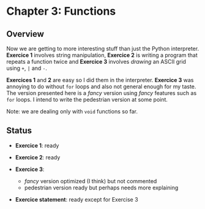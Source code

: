 # Chapter 3: Functions

## Overview

Now we are getting to more interesting stuff than just the Python interpreter.
**Exercice 1** involves string manipulation, **Exercice 2** is writing a 
program that repeats a function twice and **Exercice 3** involves *drawing* an
ASCII grid using `+`, `|` and `-`.

**Exercices 1** and **2** are easy so I did them in the interpreter. **Exercice 
3** was annoying to do without `for` loops and also not general enough for my 
taste. The version presented here is a *fancy* version using *fancy* features 
such as `for` loops. I intend to write the pedestrian version at some point.


Note: we are dealing only with `void` functions so far.

## Status

- **Exercice 1**: ready

- **Exercice 2**: ready

- **Exercice 3**: 
    - *fancy* version optimized (I think) but not commented 
    - pedestrian version ready but perhaps needs more explaining

- **Exercice statement**: ready except for Exercise 3
